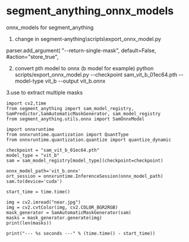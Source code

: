 # segment_anything_onnx_models
onnx_models for segment_anything

1. change in segment-anything\scripts\export_onnx_model.py

parser.add_argument(
   "--return-single-mask",
    default=False,
    #action="store_true",

2. convert pth model to onnx (b model for example)
python scripts/export_onnx_model.py --checkpoint sam_vit_b_01ec64.pth --model-type vit_b --output vit_b.onnx

3.use to extract multiple masks
```
import cv2,time
from segment_anything import sam_model_registry, SamPredictor,SamAutomaticMaskGenerator, sam_model_registry
from segment_anything.utils.onnx import SamOnnxModel

import onnxruntime
from onnxruntime.quantization import QuantType
from onnxruntime.quantization.quantize import quantize_dynamic

checkpoint = "sam_vit_b_01ec64.pth"
model_type = "vit_b"
sam = sam_model_registry[model_type](checkpoint=checkpoint)

onnx_model_path='vit_b.onnx'
ort_session = onnxruntime.InferenceSession(onnx_model_path)
sam.to(device='cuda')

start_time = time.time()

img = cv2.imread("near.jpg")
img = cv2.cvtColor(img, cv2.COLOR_BGR2RGB)
mask_generator = SamAutomaticMaskGenerator(sam)
masks = mask_generator.generate(img)
print(len(masks))

print("--- %s seconds ---" % (time.time() - start_time))
```
